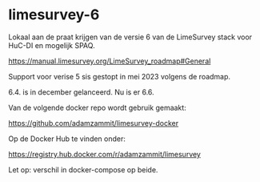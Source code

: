 # limesurvey-6


Lokaal aan de praat krijgen van de versie 6 van de LimeSurvey stack voor HuC-DI en mogelijk SPAQ.

https://manual.limesurvey.org/LimeSurvey_roadmap#General

Support voor verise 5 sis gestopt in mei 2023 volgens de roadmap.

6.4. is in december gelanceerd. Nu is er 6.6.

Van de volgende docker repo wordt gebruik gemaakt:

https://github.com/adamzammit/limesurvey-docker

Op de Docker Hub te vinden onder:

https://registry.hub.docker.com/r/adamzammit/limesurvey

Let op: verschil in docker-compose op beide.


